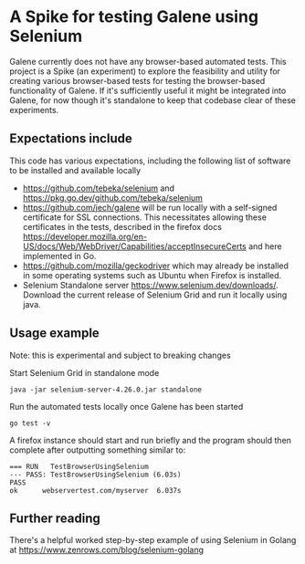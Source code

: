 # A Spike for testing Galene using Selenium

Galene currently does not have any browser-based automated tests. This project is a Spike (an experiment) to explore the feasibility and utility for creating various browser-based tests for testing the browser-based functionality of Galene. If it's sufficiently useful it might be integrated into Galene, for now though it's standalone to keep that codebase clear of these experiments.

## Expectations include
This code has various expectations, including the following list of software to be installed and available locally

- <https://github.com/tebeka/selenium> and <https://pkg.go.dev/github.com/tebeka/selenium>
- <https://github.com/jech/galene> will be run locally with a self-signed certificate for SSL connections. This necessitates allowing these certificates in the tests, described in the firefox docs <https://developer.mozilla.org/en-US/docs/Web/WebDriver/Capabilities/acceptInsecureCerts> and here implemented in Go.
- <https://github.com/mozilla/geckodriver> which may already be installed in some operating systems such as Ubuntu when Firefox is installed.
- Selenium Standalone server <https://www.selenium.dev/downloads/>. Download the current release of Selenium Grid and run it locally using java.

## Usage example
Note: this is experimental and subject to breaking changes

Start Selenium Grid in standalone mode
```
java -jar selenium-server-4.26.0.jar standalone
```
Run the automated tests locally once Galene has been started
```
go test -v
```
A firefox instance should start and run briefly and the program should then complete after outputting something similar to:
```
=== RUN   TestBrowserUsingSelenium
--- PASS: TestBrowserUsingSelenium (6.03s)
PASS
ok  	webservertest.com/myserver	6.037s
```

## Further reading
There's a helpful worked step-by-step example of using Selenium in Golang at <https://www.zenrows.com/blog/selenium-golang>

